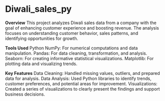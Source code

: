 # Diwali_sales_py
**Overview**
This project analyzes Diwali sales data from a company with the goal of enhancing customer experience and boosting revenue. The analysis focuses on understanding customer behavior, sales patterns, and identifying opportunities for growth.

**Tools Used**
Python
NumPy: For numerical computations and data manipulation.
Pandas: For data cleaning, transformation, and analysis.
Seaborn: For creating informative statistical visualizations.
Matplotlib: For plotting data and visualizing trends.

**Key Features**
Data Cleaning: Handled missing values, outliers, and prepared data for analysis.
Data Analysis: Used Python libraries to identify trends, customer preferences, and potential areas for improvement.
Visualizations: Created a series of visualizations to clearly present the findings and support business decisions.
